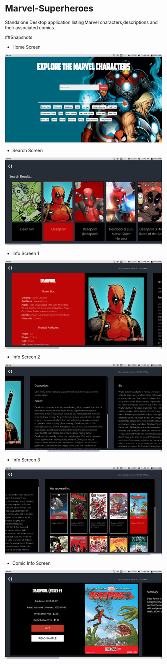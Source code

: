 # Marvel-Superheroes
Standalone Desktop application listing Marvel characters,descriptions and their associated comics.

##Snapshots
 - Home Screen
 
 ![alt tag](https://raw.githubusercontent.com/DeekshithShetty/Marvel-Superheroes/master/Snapshots/snapshot-1.png)
 
 - Search Screen
 
 ![alt tag](https://raw.githubusercontent.com/DeekshithShetty/Marvel-Superheroes/master/Snapshots/snapshot-2.png)
 
 - Info Screen 1
 
 ![alt tag](https://raw.githubusercontent.com/DeekshithShetty/Marvel-Superheroes/master/Snapshots/snapshot-3.png)
 
 - Info Screen 2
 
 ![alt tag](https://raw.githubusercontent.com/DeekshithShetty/Marvel-Superheroes/master/Snapshots/snapshot-4.png)
 
 - Info Screen 3
 
 ![alt tag](https://raw.githubusercontent.com/DeekshithShetty/Marvel-Superheroes/master/Snapshots/snapshot-5.png)
 
 - Comic Info Screen
 
 ![alt tag](https://raw.githubusercontent.com/DeekshithShetty/Marvel-Superheroes/master/Snapshots/snapshot-6.png)
